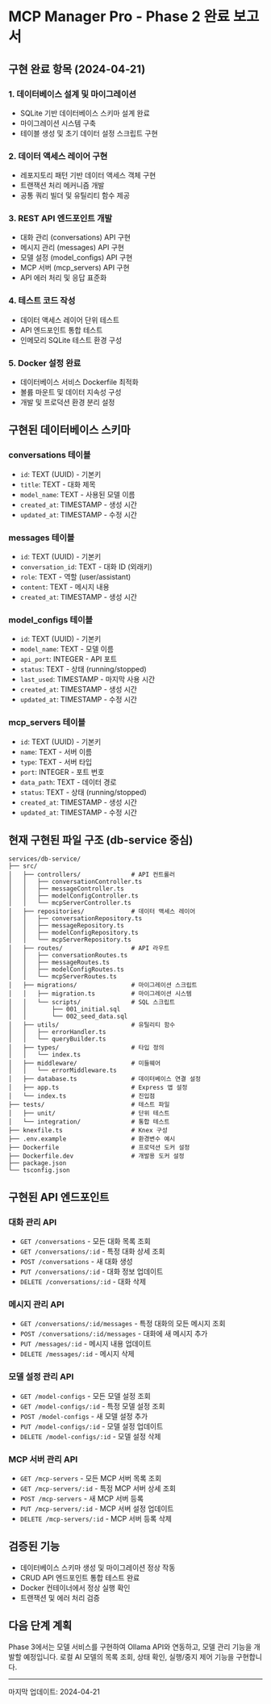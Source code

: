 # MCP Manager Pro - Phase 2 완료 보고서

## 구현 완료 항목 (2024-04-21)

### 1. 데이터베이스 설계 및 마이그레이션

- SQLite 기반 데이터베이스 스키마 설계 완료
- 마이그레이션 시스템 구축
- 테이블 생성 및 초기 데이터 설정 스크립트 구현

### 2. 데이터 액세스 레이어 구현

- 레포지토리 패턴 기반 데이터 액세스 객체 구현
- 트랜잭션 처리 메커니즘 개발
- 공통 쿼리 빌더 및 유틸리티 함수 제공

### 3. REST API 엔드포인트 개발

- 대화 관리 (conversations) API 구현
- 메시지 관리 (messages) API 구현
- 모델 설정 (model_configs) API 구현
- MCP 서버 (mcp_servers) API 구현
- API 에러 처리 및 응답 표준화

### 4. 테스트 코드 작성

- 데이터 액세스 레이어 단위 테스트
- API 엔드포인트 통합 테스트
- 인메모리 SQLite 테스트 환경 구성

### 5. Docker 설정 완료

- 데이터베이스 서비스 Dockerfile 최적화
- 볼륨 마운트 및 데이터 지속성 구성
- 개발 및 프로덕션 환경 분리 설정

## 구현된 데이터베이스 스키마

### conversations 테이블

- `id`: TEXT (UUID) - 기본키
- `title`: TEXT - 대화 제목
- `model_name`: TEXT - 사용된 모델 이름
- `created_at`: TIMESTAMP - 생성 시간
- `updated_at`: TIMESTAMP - 수정 시간

### messages 테이블

- `id`: TEXT (UUID) - 기본키
- `conversation_id`: TEXT - 대화 ID (외래키)
- `role`: TEXT - 역할 (user/assistant)
- `content`: TEXT - 메시지 내용
- `created_at`: TIMESTAMP - 생성 시간

### model_configs 테이블

- `id`: TEXT (UUID) - 기본키
- `model_name`: TEXT - 모델 이름
- `api_port`: INTEGER - API 포트
- `status`: TEXT - 상태 (running/stopped)
- `last_used`: TIMESTAMP - 마지막 사용 시간
- `created_at`: TIMESTAMP - 생성 시간
- `updated_at`: TIMESTAMP - 수정 시간

### mcp_servers 테이블

- `id`: TEXT (UUID) - 기본키
- `name`: TEXT - 서버 이름
- `type`: TEXT - 서버 타입
- `port`: INTEGER - 포트 번호
- `data_path`: TEXT - 데이터 경로
- `status`: TEXT - 상태 (running/stopped)
- `created_at`: TIMESTAMP - 생성 시간
- `updated_at`: TIMESTAMP - 수정 시간

## 현재 구현된 파일 구조 (db-service 중심)

```
services/db-service/
├── src/
│   ├── controllers/              # API 컨트롤러
│   │   ├── conversationController.ts
│   │   ├── messageController.ts
│   │   ├── modelConfigController.ts
│   │   └── mcpServerController.ts
│   ├── repositories/             # 데이터 액세스 레이어
│   │   ├── conversationRepository.ts
│   │   ├── messageRepository.ts
│   │   ├── modelConfigRepository.ts
│   │   └── mcpServerRepository.ts
│   ├── routes/                   # API 라우트
│   │   ├── conversationRoutes.ts
│   │   ├── messageRoutes.ts
│   │   ├── modelConfigRoutes.ts
│   │   └── mcpServerRoutes.ts
│   ├── migrations/               # 마이그레이션 스크립트
│   │   ├── migration.ts          # 마이그레이션 시스템
│   │   └── scripts/              # SQL 스크립트
│   │       ├── 001_initial.sql
│   │       └── 002_seed_data.sql
│   ├── utils/                    # 유틸리티 함수
│   │   ├── errorHandler.ts
│   │   └── queryBuilder.ts
│   ├── types/                    # 타입 정의
│   │   └── index.ts
│   ├── middleware/               # 미들웨어
│   │   └── errorMiddleware.ts
│   ├── database.ts               # 데이터베이스 연결 설정
│   ├── app.ts                    # Express 앱 설정
│   └── index.ts                  # 진입점
├── tests/                        # 테스트 파일
│   ├── unit/                     # 단위 테스트
│   └── integration/              # 통합 테스트
├── knexfile.ts                   # Knex 구성
├── .env.example                  # 환경변수 예시
├── Dockerfile                    # 프로덕션 도커 설정
├── Dockerfile.dev                # 개발용 도커 설정
├── package.json
└── tsconfig.json
```

## 구현된 API 엔드포인트

### 대화 관리 API

- `GET /conversations` - 모든 대화 목록 조회
- `GET /conversations/:id` - 특정 대화 상세 조회
- `POST /conversations` - 새 대화 생성
- `PUT /conversations/:id` - 대화 정보 업데이트
- `DELETE /conversations/:id` - 대화 삭제

### 메시지 관리 API

- `GET /conversations/:id/messages` - 특정 대화의 모든 메시지 조회
- `POST /conversations/:id/messages` - 대화에 새 메시지 추가
- `PUT /messages/:id` - 메시지 내용 업데이트
- `DELETE /messages/:id` - 메시지 삭제

### 모델 설정 관리 API

- `GET /model-configs` - 모든 모델 설정 조회
- `GET /model-configs/:id` - 특정 모델 설정 조회
- `POST /model-configs` - 새 모델 설정 추가
- `PUT /model-configs/:id` - 모델 설정 업데이트
- `DELETE /model-configs/:id` - 모델 설정 삭제

### MCP 서버 관리 API

- `GET /mcp-servers` - 모든 MCP 서버 목록 조회
- `GET /mcp-servers/:id` - 특정 MCP 서버 상세 조회
- `POST /mcp-servers` - 새 MCP 서버 등록
- `PUT /mcp-servers/:id` - MCP 서버 설정 업데이트
- `DELETE /mcp-servers/:id` - MCP 서버 등록 삭제

## 검증된 기능

- 데이터베이스 스키마 생성 및 마이그레이션 정상 작동
- CRUD API 엔드포인트 통합 테스트 완료
- Docker 컨테이너에서 정상 실행 확인
- 트랜잭션 및 에러 처리 검증

## 다음 단계 계획

Phase 3에서는 모델 서비스를 구현하여 Ollama API와 연동하고, 모델 관리 기능을 개발할 예정입니다. 로컬 AI 모델의 목록 조회, 상태 확인, 실행/중지 제어 기능을 구현합니다.

---
마지막 업데이트: 2024-04-21
